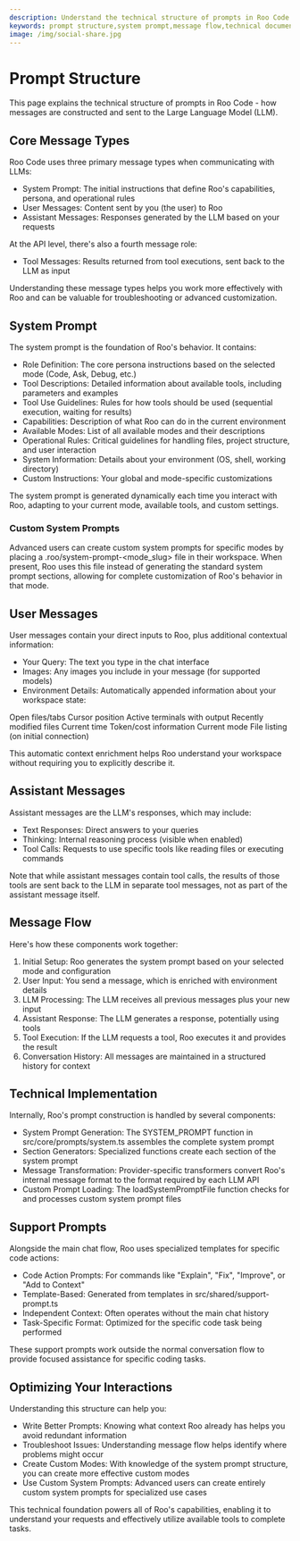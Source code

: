 ```yaml
---
description: Understand the technical structure of prompts in Roo Code. Learn how messages are constructed, system prompts work, and optimize your interactions.
keywords: prompt structure,system prompt,message flow,technical documentation,LLM communication
image: /img/social-share.jpg
---
```


# Prompt Structure


This page explains the technical structure of prompts in Roo Code - how messages are constructed and sent to the Large Language Model (LLM).



## Core Message Types​


Roo Code uses three primary message types when communicating with LLMs:


- System Prompt: The initial instructions that define Roo's capabilities, persona, and operational rules
- User Messages: Content sent by you (the user) to Roo
- Assistant Messages: Responses generated by the LLM based on your requests


At the API level, there's also a fourth message role:


- Tool Messages: Results returned from tool executions, sent back to the LLM as input


Understanding these message types helps you work more effectively with Roo and can be valuable for troubleshooting or advanced customization.



## System Prompt​


The system prompt is the foundation of Roo's behavior. It contains:


- Role Definition: The core persona instructions based on the selected mode (Code, Ask, Debug, etc.)
- Tool Descriptions: Detailed information about available tools, including parameters and examples
- Tool Use Guidelines: Rules for how tools should be used (sequential execution, waiting for results)
- Capabilities: Description of what Roo can do in the current environment
- Available Modes: List of all available modes and their descriptions
- Operational Rules: Critical guidelines for handling files, project structure, and user interaction
- System Information: Details about your environment (OS, shell, working directory)
- Custom Instructions: Your global and mode-specific customizations


The system prompt is generated dynamically each time you interact with Roo, adapting to your current mode, available tools, and custom settings.


### Custom System Prompts​


Advanced users can create custom system prompts for specific modes by placing a .roo/system-prompt-<mode_slug> file in their workspace. When present, Roo uses this file instead of generating the standard system prompt sections, allowing for complete customization of Roo's behavior in that mode.



## User Messages​


User messages contain your direct inputs to Roo, plus additional contextual information:


- Your Query: The text you type in the chat interface
- Images: Any images you include in your message (for supported models)
- Environment Details: Automatically appended information about your workspace state:

Open files/tabs
Cursor position
Active terminals with output
Recently modified files
Current time
Token/cost information
Current mode
File listing (on initial connection)




This automatic context enrichment helps Roo understand your workspace without requiring you to explicitly describe it.



## Assistant Messages​


Assistant messages are the LLM's responses, which may include:


- Text Responses: Direct answers to your queries
- Thinking: Internal reasoning process (visible when enabled)
- Tool Calls: Requests to use specific tools like reading files or executing commands


Note that while assistant messages contain tool calls, the results of those tools are sent back to the LLM in separate tool messages, not as part of the assistant message itself.



## Message Flow​


Here's how these components work together:


1. Initial Setup: Roo generates the system prompt based on your selected mode and configuration
2. User Input: You send a message, which is enriched with environment details
3. LLM Processing: The LLM receives all previous messages plus your new input
4. Assistant Response: The LLM generates a response, potentially using tools
5. Tool Execution: If the LLM requests a tool, Roo executes it and provides the result
6. Conversation History: All messages are maintained in a structured history for context



## Technical Implementation​


Internally, Roo's prompt construction is handled by several components:


- System Prompt Generation: The SYSTEM_PROMPT function in src/core/prompts/system.ts assembles the complete system prompt
- Section Generators: Specialized functions create each section of the system prompt
- Message Transformation: Provider-specific transformers convert Roo's internal message format to the format required by each LLM API
- Custom Prompt Loading: The loadSystemPromptFile function checks for and processes custom system prompt files



## Support Prompts​


Alongside the main chat flow, Roo uses specialized templates for specific code actions:


- Code Action Prompts: For commands like "Explain", "Fix", "Improve", or "Add to Context"
- Template-Based: Generated from templates in src/shared/support-prompt.ts
- Independent Context: Often operates without the main chat history
- Task-Specific Format: Optimized for the specific code task being performed


These support prompts work outside the normal conversation flow to provide focused assistance for specific coding tasks.



## Optimizing Your Interactions​


Understanding this structure can help you:


- Write Better Prompts: Knowing what context Roo already has helps you avoid redundant information
- Troubleshoot Issues: Understanding message flow helps identify where problems might occur
- Create Custom Modes: With knowledge of the system prompt structure, you can create more effective custom modes
- Use Custom System Prompts: Advanced users can create entirely custom system prompts for specialized use cases


This technical foundation powers all of Roo's capabilities, enabling it to understand your requests and effectively utilize available tools to complete tasks.